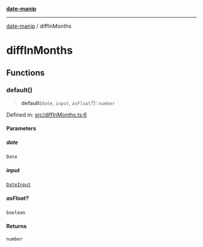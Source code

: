 [**date-manip**](index.md)

***

[date-manip](modules.md) / diffInMonths

# diffInMonths

## Functions

### default()

> **default**(`date`, `input`, `asFloat`?): `number`

Defined in: [src/diffInMonths.ts:6](https://github.com/fengxinming/date-manip/blob/3800a276ff67972284419177dad55ada4d463d78/src/diffInMonths.ts#L6)

#### Parameters

##### date

`Date`

##### input

[`DateInput`](types.md#dateinput)

##### asFloat?

`boolean`

#### Returns

`number`
